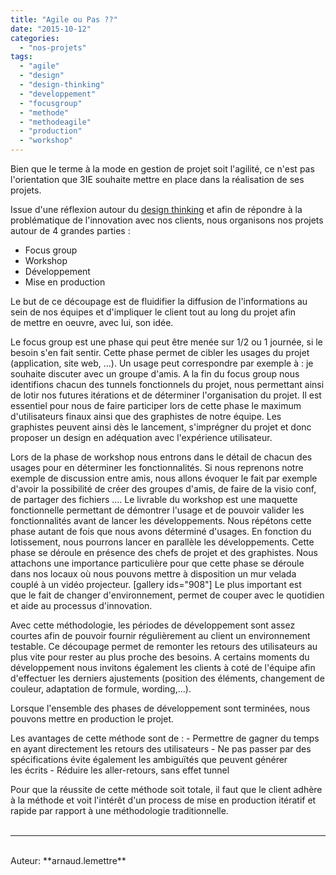 ```yaml
---
title: "Agile ou Pas ??"
date: "2015-10-12"
categories: 
  - "nos-projets"
tags: 
  - "agile"
  - "design"
  - "design-thinking"
  - "developpement"
  - "focusgroup"
  - "methode"
  - "methodeagile"
  - "production"
  - "workshop"
---
```


Bien que le terme à la mode en gestion de projet soit l'agilité, ce n'est pas l'orientation que 3IE souhaite mettre en place dans la réalisation de ses projets.

Issue d'une réflexion autour du [design thinking](https://fr.wikipedia.org/wiki/Design_thinking) et afin de répondre à la problématique de l'innovation avec nos clients, nous organisons nos projets autour de 4 grandes parties :

- Focus group
- Workshop
- Développement
- Mise en production

Le but de ce découpage est de fluidifier la diffusion de l'informations au sein de nos équipes et d'impliquer le client tout au long du projet afin de mettre en oeuvre, avec lui, son idée.

Le focus group est une phase qui peut être menée sur 1/2 ou 1 journée, si le besoin s'en fait sentir. Cette phase permet de cibler les usages du projet (application, site web, ...). Un usage peut correspondre par exemple à : je souhaite discuter avec un groupe d'amis. A la fin du focus group nous identifions chacun des tunnels fonctionnels du projet, nous permettant ainsi de lotir nos futures itérations et de déterminer l'organisation du projet. Il est essentiel pour nous de faire participer lors de cette phase le maximum d'utilisateurs finaux ainsi que des graphistes de notre équipe. Les graphistes peuvent ainsi dès le lancement, s'imprégner du projet et donc proposer un design en adéquation avec l'expérience utilisateur.

Lors de la phase de workshop nous entrons dans le détail de chacun des usages pour en déterminer les fonctionnalités. Si nous reprenons notre exemple de discussion entre amis, nous allons évoquer le fait par exemple d'avoir la possibilité de créer des groupes d'amis, de faire de la visio conf, de partager des fichiers .... Le livrable du workshop est une maquette fonctionnelle permettant de démontrer l'usage et de pouvoir valider les fonctionnalités avant de lancer les développements. Nous répétons cette phase autant de fois que nous avons déterminé d'usages. En fonction du lotissement, nous pourrons lancer en parallèle les développements. Cette phase se déroule en présence des chefs de projet et des graphistes. Nous attachons une importance particulière pour que cette phase se déroule dans nos locaux où nous pouvons mettre à disposition un mur velada couplé à un vidéo projecteur. [gallery ids="908"] Le plus important est que le fait de changer d'environnement, permet de couper avec le quotidien et aide au processus d'innovation.

Avec cette méthodologie, les périodes de développement sont assez courtes afin de pouvoir fournir régulièrement au client un environnement testable. Ce découpage permet de remonter les retours des utilisateurs au plus vite pour rester au plus proche des besoins. A certains moments du développement nous invitons également les clients à coté de l'équipe afin d'effectuer les derniers ajustements (position des éléments, changement de couleur, adaptation de formule, wording,...).

Lorsque l'ensemble des phases de développement sont terminées, nous pouvons mettre en production le projet.

Les avantages de cette méthode sont de : - Permettre de gagner du temps en ayant directement les retours des utilisateurs - Ne pas passer par des spécifications évite également les ambiguïtés que peuvent générer les écrits - Réduire les aller-retours, sans effet tunnel

Pour que la réussite de cette méthode soit totale, il faut que le client adhère à la méthode et voit l'intérêt d'un process de mise en production itératif et rapide par rapport à une méthodologie traditionnelle.
<br>
<br>

---------------------------------------
<br>
Auteur: **arnaud.lemettre**
